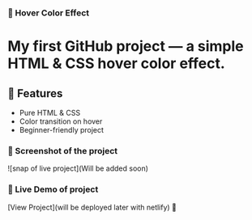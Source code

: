 ### 🎨 Hover Color Effect

# My first GitHub project — a simple HTML & CSS hover color effect.
## 🚀 Features
* Pure HTML & CSS
* Color transition on hover
* Beginner-friendly project

### 📸 Screenshot of the project

![snap of live project](Will be added soon)
### 🔗 Live Demo of project 
[View Project](will be deployed later with netlify) 🚀
